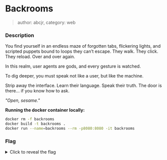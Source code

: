 # Backrooms
> author: abcjr, category: web

### Description
You find yourself in an endless maze of forgotten tabs, flickering lights, and scripted puppets bound to loops they can’t escape. They walk. They click. They reload. Over and over again.

In this realm, user agents are gods, and every gesture is watched.

To dig deeper, you must speak not like a user, but like the machine.

Strip away the interface. Learn their language. Speak their truth.
The door is there... if you know how to ask.

*"Open, sesame."*

**Running the docker container locally:**
```bash
docker rm -f backrooms
docker build -t backrooms .
docker run --name=backrooms --rm -p8080:8080 -it backrooms
```

### Flag
<details>
  <summary>Click to reveal the flag</summary>
  UVT{st0p_sn00p1n9_4r0und}
</details>
